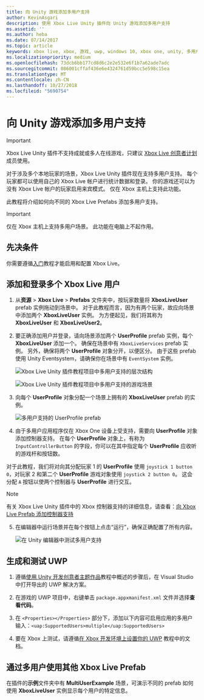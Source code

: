 ```yaml
---
title: 向 Unity 游戏添加多用户支持
author: KevinAsgari
description: 使用 Xbox Live Unity 插件向 Unity 游戏添加多用户支持
ms.assetid: ''
ms.author: heba
ms.date: 07/14/2017
ms.topic: article
keywords: xbox live, xbox, 游戏, uwp, windows 10, xbox one, unity, 多用户
ms.localizationpriority: medium
ms.openlocfilehash: 73dcb6bb177cd8d6c2e2e532e6f1b7a62ade7adc
ms.sourcegitcommit: 086001cffaf436e6e4324761d59bcc5e598c15ea
ms.translationtype: MT
ms.contentlocale: zh-CN
ms.lasthandoff: 10/27/2018
ms.locfileid: "5690754"
---
```

# <a name="add-multi-user-support-to-your-unity-game"></a>向 Unity 游戏添加多用户支持
> [!IMPORTANT]
> Xbox Live Unity 插件不支持成就或多人在线游戏，只建议 [Xbox Live 创意者计划](../developer-program-overview.md)成员使用。

对于涉及多个本地玩家的场景，Xbox Live Unity 插件现在支持多用户支持。 每个玩家都可以使用自己的 Xbox Live 帐户进行统计数据和登录。 你的游戏还可以为没有 Xbox Live 帐户的玩家启用来宾模式。 仅在 Xbox 主机上支持此功能。

此教程将介绍如何向不同的 Xbox Live Prefabs 添加多用户支持。

> [!IMPORTANT]
> 仅在 Xbox 主机上支持多用户场景。 此功能在电脑上不起作用。

## <a name="prerequisites"></a>先决条件
你需要遵循[入门](configure-xbox-live-in-unity.md)教程才能启用和配置 Xbox Live。

## <a name="adding-and-signing-in-multiple-xbox-live-users"></a>添加和登录多个 Xbox Live 用户

1. 从**资源** > **Xbox Live** > **Prefabs** 文件夹中，按玩家数量将 **XboxLiveUser** prefab 实例拖动到场景中。 对于此教程而言，因为有两个玩家，故应向场景中添加两个 **XboxLiveUser** 实例。 为方便起见，我们将其称为 **XboxLiveUser** 和 **XboxLiveUser2**。

2. 要正确添加用户并登录，请向场景添加两个 **UserProfile** prefab 实例，每个 **XboxLiveUser** 添加一个。 确保在场景中有 `XboxLiveServices` prefab 实例。 另外，确保将两个 **UserProfile** 对象分开，以便区分。 由于这些 prefab 使用 Unity Eventsystem，请确保你在场景中有 `EventSystem` 实例。

    ![Xbox Live Unity 插件教程项目中多用户支持的层次结构](../images/unity/MUA-Tutorial-Hierarchy.png)

    ![Xbox Live Unity 插件教程项目中多用户支持的游戏场景](../images/unity/MUA-Tutorial-GameScene.png)

3. 向每个 **UserProfile** 对象分配一个场景上拥有的 **XboxLiveUser** prefab 的实例。

    ![多用户支持的 UserProfile prefab](../images/unity/user-profile-for-mua.png)

4. 由于多用户应用程序仅在 Xbox One 设备上受支持，需要向 **UserProfile** 对象添加控制器支持。 在每个 **UserProfile** 对象上，有称为 `InputControllerButton` 的字段，你可以在其中指定每个 **UserProfile** 应收听的游戏杆和按钮数。

对于此教程，我们将对向其分配玩家 1 的 **UserProfile** 使用 `joystick 1 button 0`，对玩家 2 和第二个 **UserProfile** 游戏对象使用 `joystick 2 button 0`。 这会分配 `A` 按钮以使两个控制器与 **UserProfile** 进行交互。

> [!Note]
> 有关 Xbox Live Unity 插件中的 Xbox 控制器支持的详细信息，请查看：[向 Xbox Live Prefab 添加控制器支持](add-controller-support-to-xbox-live-prefabs.md)

5. 在编辑器中运行场景并在每个按钮上点击“运行”，确保正确配置了所有内容。

    ![在 Unity 编辑器中测试多用户支持](../images/unity/run-example-mua.png)

## <a name="building-and-testing-the-uwp"></a>生成和测试 UWP

1. 遵循[使用 Unity 开发创意者主题作品](configure-xbox-live-in-unity.md)教程中概述的步骤后，在 Visual Studio 中打开导出的 UWP 解决方案。

2. 在游戏的 UWP 项目中，右键单击 `package.appxmanifest.xml` 文件并选择**查看代码**。

3. 在 `<Properties></Properties>` 部分下，添加以下内容可启用应用的多用户输入：`<uap:SupportedUsers>multiple</uap:SupportedUsers>`

4. 要在 Xbox 上测试，请遵循[在 Xbox 开发环境上设置你的 UWP](https://docs.microsoft.com/en-us/windows/uwp/xbox-apps/development-environment-setup) 教程中的文档。

## <a name="using-the-other-xbox-live-prefabs-with-multiple-users"></a>通过多用户使用其他 Xbox Live Prefab

在插件的**示例**文件夹中有 **MultiUserExample** 场景，可演示不同的 prefab 如何使用 **XboxLiveUser** 实例显示每个用户的特定信息。

